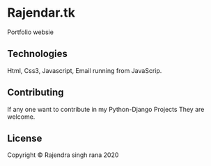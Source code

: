 # Rajendar.tk

Portfolio websie

## Technologies

Html,
Css3, 
Javascript,
Email running from JavaScrip.

## Contributing
If any one want to contribute in my Python-Django Projects They are welcome.



## License
Copyright © Rajendra singh rana 2020